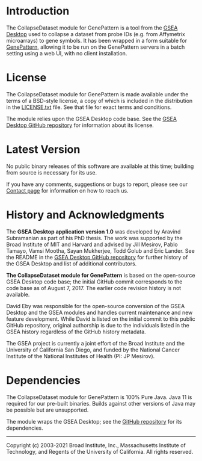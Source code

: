 #  Introduction

The CollapseDataset module for GenePattern is a tool from the [GSEA Desktop](https://github.com/GSEA-MSigDB/gsea-desktop) used to collapse a dataset from probe IDs (e.g. from Affymetrix microarrays) to gene symbols.  It has been wrapped in a form suitable for [GenePattern](http://www.genepattern.org/), allowing it to be run on the GenePattern servers in a batch setting using a web UI, with no client installation. 

# License

The CollapseDataset module for GenePattern is made available under the terms of a BSD-style license, a copy of which is included in the distribution in the [LICENSE.txt](LICENSE.txt) file.  See that file for exact terms and conditions.

The module relies upon the GSEA Desktop code base.  See the [GSEA Desktop GitHub repository](https://github.com/GSEA-MSigDB/gsea-desktop) for information about its license.

#  Latest Version

No public binary releases of this software are available at this time; building from source is necessary for its use. 

If you have any comments, suggestions or bugs to report, please see our [Contact page](http://www.gsea-msigdb.org/gsea/contact.jsp) for information on how to reach us.

# History and Acknowledgments

The **GSEA Desktop application version 1.0** was developed by Aravind Subramanian as part of his PhD thesis.  The work was supported by the Broad Institute of MIT and Harvard and advised by Jill Mesirov, Pablo Tamayo, Vamsi Mootha, Sayan Mukherjee, Todd Golub and Eric Lander.  See the README in the [GSEA Desktop GitHub repository](https://github.com/GSEA-MSigDB/gsea-desktop) for further history of the GSEA Desktop and list of additional contributors.

**The CollapseDataset module for GenePattern** is based on the open-source GSEA Desktop code base; the initial GitHub commit corresponds to the code base as of August 7, 2017. The earlier code revision history is not available.
  
David Eby was responsible for the open-source conversion of the GSEA Desktop and the GSEA modules and handles current maintenance and new feature development.  While David is listed on the initial commit to this public GitHub repository, original authorship is due to the individuals listed in the GSEA history regardless of the GitHub history metadata.

The GSEA project is currently a joint effort of the Broad Institute and the University of California San Diego, and funded by the National Cancer Institute of the National Institutes of Health (PI: JP Mesirov).

# Dependencies

The CollapseDataset module for GenePattern is 100% Pure Java.  Java 11 is required for our pre-built binaries.  Builds against other versions of Java may be possible but are unsupported.

The module wraps the GSEA Desktop; see the [GitHub repository](https://github.com/GSEA-MSigDB/gsea-desktop) for its dependencies.

------
Copyright (c) 2003-2021 Broad Institute, Inc., Massachusetts Institute of Technology, and Regents of the University of California.  All rights reserved.
